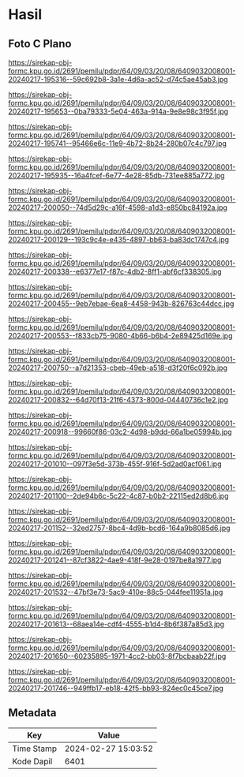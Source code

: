 # Hasil

## Foto C Plano

https://sirekap-obj-formc.kpu.go.id/2691/pemilu/pdpr/64/09/03/20/08/6409032008001-20240217-195316--59c692b8-3a1e-4d6a-ac52-d74c5ae45ab3.jpg

https://sirekap-obj-formc.kpu.go.id/2691/pemilu/pdpr/64/09/03/20/08/6409032008001-20240217-195653--0ba79333-5e04-463a-914a-9e8e98c3f95f.jpg

https://sirekap-obj-formc.kpu.go.id/2691/pemilu/pdpr/64/09/03/20/08/6409032008001-20240217-195741--95466e6c-11e9-4b72-8b24-280b07c4c797.jpg

https://sirekap-obj-formc.kpu.go.id/2691/pemilu/pdpr/64/09/03/20/08/6409032008001-20240217-195935--16a4fcef-6e77-4e28-85db-731ee885a772.jpg

https://sirekap-obj-formc.kpu.go.id/2691/pemilu/pdpr/64/09/03/20/08/6409032008001-20240217-200050--74d5d29c-a16f-4598-a1d3-e850bc84192a.jpg

https://sirekap-obj-formc.kpu.go.id/2691/pemilu/pdpr/64/09/03/20/08/6409032008001-20240217-200129--193c9c4e-e435-4897-bb63-ba83dc1747c4.jpg

https://sirekap-obj-formc.kpu.go.id/2691/pemilu/pdpr/64/09/03/20/08/6409032008001-20240217-200338--e6377e17-f87c-4db2-8ff1-abf6cf338305.jpg

https://sirekap-obj-formc.kpu.go.id/2691/pemilu/pdpr/64/09/03/20/08/6409032008001-20240217-200455--9eb7ebae-6ea8-4458-943b-826763c44dcc.jpg

https://sirekap-obj-formc.kpu.go.id/2691/pemilu/pdpr/64/09/03/20/08/6409032008001-20240217-200553--f833cb75-9080-4b66-b6b4-2e89425d169e.jpg

https://sirekap-obj-formc.kpu.go.id/2691/pemilu/pdpr/64/09/03/20/08/6409032008001-20240217-200750--a7d21353-cbeb-49eb-a518-d3f20f6c092b.jpg

https://sirekap-obj-formc.kpu.go.id/2691/pemilu/pdpr/64/09/03/20/08/6409032008001-20240217-200832--64d70f13-21f6-4373-800d-04440736c1e2.jpg

https://sirekap-obj-formc.kpu.go.id/2691/pemilu/pdpr/64/09/03/20/08/6409032008001-20240217-200918--99660f86-03c2-4d98-b9dd-66a1be05994b.jpg

https://sirekap-obj-formc.kpu.go.id/2691/pemilu/pdpr/64/09/03/20/08/6409032008001-20240217-201010--097f3e5d-373b-455f-916f-5d2ad0acf061.jpg

https://sirekap-obj-formc.kpu.go.id/2691/pemilu/pdpr/64/09/03/20/08/6409032008001-20240217-201100--2de94b6c-5c22-4c87-b0b2-22115ed2d8b6.jpg

https://sirekap-obj-formc.kpu.go.id/2691/pemilu/pdpr/64/09/03/20/08/6409032008001-20240217-201152--32ed2757-8bc4-4d9b-bcd6-164a9b8085d6.jpg

https://sirekap-obj-formc.kpu.go.id/2691/pemilu/pdpr/64/09/03/20/08/6409032008001-20240217-201241--87cf3822-4ae9-418f-9e28-0197be8a1977.jpg

https://sirekap-obj-formc.kpu.go.id/2691/pemilu/pdpr/64/09/03/20/08/6409032008001-20240217-201532--47bf3e73-5ac9-410e-88c5-044fee11951a.jpg

https://sirekap-obj-formc.kpu.go.id/2691/pemilu/pdpr/64/09/03/20/08/6409032008001-20240217-201613--68aea14e-cdf4-4555-b1d4-8b6f387a85d3.jpg

https://sirekap-obj-formc.kpu.go.id/2691/pemilu/pdpr/64/09/03/20/08/6409032008001-20240217-201650--60235895-1971-4cc2-bb03-8f7bcbaab22f.jpg

https://sirekap-obj-formc.kpu.go.id/2691/pemilu/pdpr/64/09/03/20/08/6409032008001-20240217-201746--949ffb17-eb18-42f5-bb93-824ec0c45ce7.jpg


## Metadata

| Key        | Value               |
| ---------- | ------------------- |
| Time Stamp | 2024-02-27 15:03:52 |
| Kode Dapil | 6401                |



